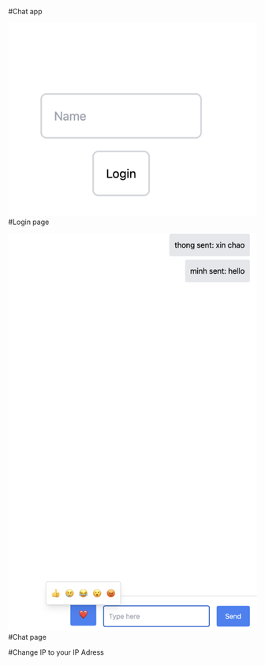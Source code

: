 #Chat app

![Alt text](image.png)
#Login page <br>

![Alt text](image-1.png)
#Chat page <br>

#Change IP to your IP Adress
